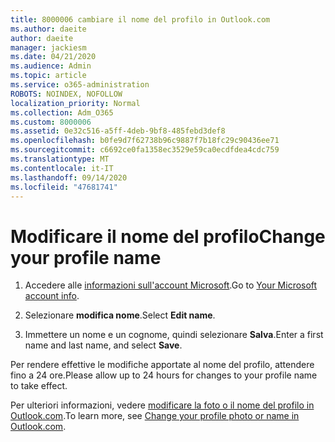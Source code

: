 ```yaml
---
title: 8000006 cambiare il nome del profilo in Outlook.com
ms.author: daeite
author: daeite
manager: jackiesm
ms.date: 04/21/2020
ms.audience: Admin
ms.topic: article
ms.service: o365-administration
ROBOTS: NOINDEX, NOFOLLOW
localization_priority: Normal
ms.collection: Adm_O365
ms.custom: 8000006
ms.assetid: 0e32c516-a5ff-4deb-9bf8-485febd3def8
ms.openlocfilehash: b0fe9d7f62738b96c9887f7b18fc29c90436ee71
ms.sourcegitcommit: c6692ce0fa1358ec3529e59ca0ecdfdea4cdc759
ms.translationtype: MT
ms.contentlocale: it-IT
ms.lasthandoff: 09/14/2020
ms.locfileid: "47681741"
---
```

# <a name="change-your-profile-name"></a><span data-ttu-id="fc137-102">Modificare il nome del profilo</span><span class="sxs-lookup"><span data-stu-id="fc137-102">Change your profile name</span></span>

1. <span data-ttu-id="fc137-103">Accedere alle [informazioni sull'account Microsoft](https://go.microsoft.com/fwlink/p/?linkid=860841).</span><span class="sxs-lookup"><span data-stu-id="fc137-103">Go to [Your Microsoft account info](https://go.microsoft.com/fwlink/p/?linkid=860841).</span></span>
    
2. <span data-ttu-id="fc137-104">Selezionare **modifica nome**.</span><span class="sxs-lookup"><span data-stu-id="fc137-104">Select **Edit name**.</span></span> 
    
3. <span data-ttu-id="fc137-105">Immettere un nome e un cognome, quindi selezionare **Salva**.</span><span class="sxs-lookup"><span data-stu-id="fc137-105">Enter a first name and last name, and select **Save**.</span></span> 
    
<span data-ttu-id="fc137-106">Per rendere effettive le modifiche apportate al nome del profilo, attendere fino a 24 ore.</span><span class="sxs-lookup"><span data-stu-id="fc137-106">Please allow up to 24 hours for changes to your profile name to take effect.</span></span>
  
<span data-ttu-id="fc137-107">Per ulteriori informazioni, vedere [modificare la foto o il nome del profilo in Outlook.com](https://go.microsoft.com/fwlink/?linkid=873110).</span><span class="sxs-lookup"><span data-stu-id="fc137-107">To learn more, see [Change your profile photo or name in Outlook.com](https://go.microsoft.com/fwlink/?linkid=873110).</span></span>
  

